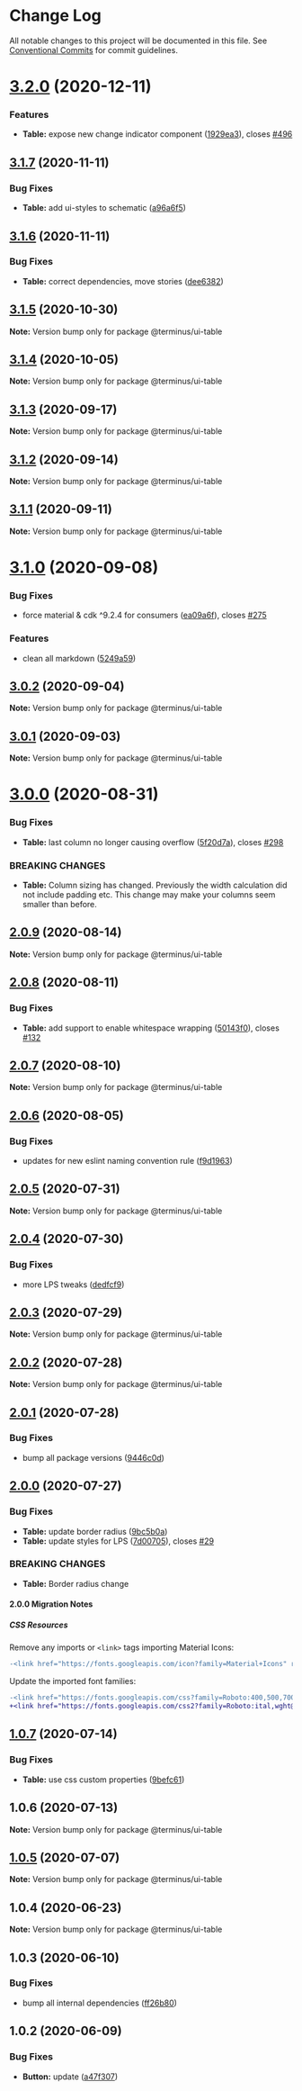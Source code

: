 # Change Log

All notable changes to this project will be documented in this file.
See [Conventional Commits](https://conventionalcommits.org) for commit guidelines.

# [3.2.0](https://github.com/GetTerminus/terminus-oss/compare/@terminus/ui-table@3.1.7...@terminus/ui-table@3.2.0) (2020-12-11)


### Features

* **Table:** expose new change indicator component ([1929ea3](https://github.com/GetTerminus/terminus-oss/commit/1929ea349b9ca8808cc9b3470f77cbfceca6ec88)), closes [#496](https://github.com/GetTerminus/terminus-oss/issues/496)





## [3.1.7](https://github.com/GetTerminus/terminus-oss/compare/@terminus/ui-table@3.1.6...@terminus/ui-table@3.1.7) (2020-11-11)


### Bug Fixes

* **Table:** add ui-styles to schematic ([a96a6f5](https://github.com/GetTerminus/terminus-oss/commit/a96a6f5c9bedcfd47695a8dec9e9c69705b4722c))





## [3.1.6](https://github.com/GetTerminus/terminus-oss/compare/@terminus/ui-table@3.1.5...@terminus/ui-table@3.1.6) (2020-11-11)


### Bug Fixes

* **Table:** correct dependencies, move stories ([dee6382](https://github.com/GetTerminus/terminus-oss/commit/dee6382c00a75a3155a5abae0fe547bbd7a8ec31))





## [3.1.5](https://github.com/GetTerminus/terminus-oss/compare/@terminus/ui-table@3.1.4...@terminus/ui-table@3.1.5) (2020-10-30)

**Note:** Version bump only for package @terminus/ui-table





## [3.1.4](https://github.com/GetTerminus/terminus-oss/compare/@terminus/ui-table@3.1.3...@terminus/ui-table@3.1.4) (2020-10-05)

**Note:** Version bump only for package @terminus/ui-table





## [3.1.3](https://github.com/GetTerminus/terminus-oss/compare/@terminus/ui-table@3.1.2...@terminus/ui-table@3.1.3) (2020-09-17)

**Note:** Version bump only for package @terminus/ui-table





## [3.1.2](https://github.com/GetTerminus/terminus-oss/compare/@terminus/ui-table@3.1.1...@terminus/ui-table@3.1.2) (2020-09-14)

**Note:** Version bump only for package @terminus/ui-table





## [3.1.1](https://github.com/GetTerminus/terminus-oss/compare/@terminus/ui-table@3.1.0...@terminus/ui-table@3.1.1) (2020-09-11)

**Note:** Version bump only for package @terminus/ui-table





# [3.1.0](https://github.com/GetTerminus/terminus-oss/compare/@terminus/ui-table@3.0.2...@terminus/ui-table@3.1.0) (2020-09-08)


### Bug Fixes

* force material & cdk ^9.2.4 for consumers ([ea09a6f](https://github.com/GetTerminus/terminus-oss/commit/ea09a6ff88a1ea239fe0e24cb011abfb3ffc8908)), closes [#275](https://github.com/GetTerminus/terminus-oss/issues/275)


### Features

* clean all markdown ([5249a59](https://github.com/GetTerminus/terminus-oss/commit/5249a59486be63b6d9a0be7a801defb9b6adcedc))





## [3.0.2](https://github.com/GetTerminus/terminus-oss/compare/@terminus/ui-table@3.0.1...@terminus/ui-table@3.0.2) (2020-09-04)

**Note:** Version bump only for package @terminus/ui-table





## [3.0.1](https://github.com/GetTerminus/terminus-oss/compare/@terminus/ui-table@3.0.0...@terminus/ui-table@3.0.1) (2020-09-03)

**Note:** Version bump only for package @terminus/ui-table

# [3.0.0](https://github.com/GetTerminus/terminus-oss/compare/@terminus/ui-table@2.0.9...@terminus/ui-table@3.0.0) (2020-08-31)

### Bug Fixes

* **Table:** last column no longer causing overflow ([5f20d7a](https://github.com/GetTerminus/terminus-oss/commit/5f20d7a565283106b4343f1b09670dae4cfec3f8)), closes [#298](https://github.com/GetTerminus/terminus-oss/issues/298)

### BREAKING CHANGES

* **Table:** Column sizing has changed. Previously the width calculation did not include padding etc. This change
may make your columns seem smaller than before.

## [2.0.9](https://github.com/GetTerminus/terminus-oss/compare/@terminus/ui-table@2.0.8...@terminus/ui-table@2.0.9) (2020-08-14)

**Note:** Version bump only for package @terminus/ui-table

## [2.0.8](https://github.com/GetTerminus/terminus-oss/compare/@terminus/ui-table@2.0.7...@terminus/ui-table@2.0.8) (2020-08-11)

### Bug Fixes

* **Table:** add support to enable whitespace wrapping ([50143f0](https://github.com/GetTerminus/terminus-oss/commit/50143f01cae94d56d8021aec428e7df28f237f6a)), closes [#132](https://github.com/GetTerminus/terminus-oss/issues/132)

## [2.0.7](https://github.com/GetTerminus/terminus-oss/compare/@terminus/ui-table@2.0.6...@terminus/ui-table@2.0.7) (2020-08-10)

**Note:** Version bump only for package @terminus/ui-table

## [2.0.6](https://github.com/GetTerminus/terminus-oss/compare/@terminus/ui-table@2.0.5...@terminus/ui-table@2.0.6) (2020-08-05)

### Bug Fixes

* updates for new eslint naming convention rule ([f9d1963](https://github.com/GetTerminus/terminus-oss/commit/f9d1963184a2e483274b629e6bb6504e21baa743))

## [2.0.5](https://github.com/GetTerminus/terminus-oss/compare/@terminus/ui-table@2.0.4...@terminus/ui-table@2.0.5) (2020-07-31)

**Note:** Version bump only for package @terminus/ui-table

## [2.0.4](https://github.com/GetTerminus/terminus-oss/compare/@terminus/ui-table@2.0.3...@terminus/ui-table@2.0.4) (2020-07-30)

### Bug Fixes

* more LPS tweaks ([dedfcf9](https://github.com/GetTerminus/terminus-oss/commit/dedfcf947e3bcd33041b388ccab9bcc5bf273f51))

## [2.0.3](https://github.com/GetTerminus/terminus-oss/compare/@terminus/ui-table@2.0.2...@terminus/ui-table@2.0.3) (2020-07-29)

**Note:** Version bump only for package @terminus/ui-table

## [2.0.2](https://github.com/GetTerminus/terminus-oss/compare/@terminus/ui-table@2.0.1...@terminus/ui-table@2.0.2) (2020-07-28)

**Note:** Version bump only for package @terminus/ui-table

## [2.0.1](https://github.com/GetTerminus/terminus-oss/compare/@terminus/ui-table@2.0.0...@terminus/ui-table@2.0.1) (2020-07-28)

### Bug Fixes

* bump all package versions ([9446c0d](https://github.com/GetTerminus/terminus-oss/commit/9446c0d5cde3bd693cfba7cabbfd2db443a47b00))

## [2.0.0](https://github.com/GetTerminus/terminus-oss/compare/@terminus/ui-table@1.0.7...@terminus/ui-table@2.0.0) (2020-07-27)

### Bug Fixes

* **Table:** update border radius ([9bc5b0a](https://github.com/GetTerminus/terminus-oss/commit/9bc5b0a56f02e4e054e8799f7f2c376188180862))
* **Table:** update styles for LPS ([7d00705](https://github.com/GetTerminus/terminus-oss/commit/7d0070501edcfaff3a09b8e7a75cebc1628f2f41)), closes [#29](https://github.com/GetTerminus/terminus-oss/issues/29)

### BREAKING CHANGES

* **Table:** Border radius change

#### 2.0.0 Migration Notes

##### CSS Resources

Remove any imports or `<link>` tags importing Material Icons:

```diff
-<link href="https://fonts.googleapis.com/icon?family=Material+Icons" rel="stylesheet">
```

Update the imported font families:

```diff
-<link href="https://fonts.googleapis.com/css?family=Roboto:400,500,700" rel="stylesheet">
+<link href="https://fonts.googleapis.com/css2?family=Roboto:ital,wght@0,400;0,500;0,700;1,400&display=swap" rel="stylesheet">
```

## [1.0.7](https://github.com/GetTerminus/terminus-oss/compare/@terminus/ui-table@1.0.6...@terminus/ui-table@1.0.7) (2020-07-14)

### Bug Fixes

* **Table:** use css custom properties ([9befc61](https://github.com/GetTerminus/terminus-oss/commit/9befc61814bbd7c472c55f143a89ce37a63edbed))

## 1.0.6 (2020-07-13)

**Note:** Version bump only for package @terminus/ui-table

## [1.0.5](https://github.com/GetTerminus/terminus-oss/compare/@terminus/ui-table@1.0.4...@terminus/ui-table@1.0.5) (2020-07-07)

**Note:** Version bump only for package @terminus/ui-table

## 1.0.4 (2020-06-23)

**Note:** Version bump only for package @terminus/ui-table

## 1.0.3 (2020-06-10)

### Bug Fixes

* bump all internal dependencies ([ff26b80](https://github.com/GetTerminus/terminus-oss/commit/ff26b806bb599401f006996be5b567a378e68ef3))

## 1.0.2 (2020-06-09)

### Bug Fixes

* **Button:** update ([a47f307](https://github.com/GetTerminus/terminus-oss/commit/a47f30757b9216d6ee76788c117e76eacf5289e5))
